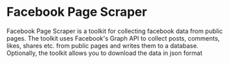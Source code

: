 # Facebook Page Scraper
Facebook Page Scraper is a toolkit for collecting facebook data from public pages. The toolkit uses Facebook's Graph API to collect posts, comments, likes, shares etc. from public pages and writes them to a database. Optionally, the toolkit allows you to download the data in json format
